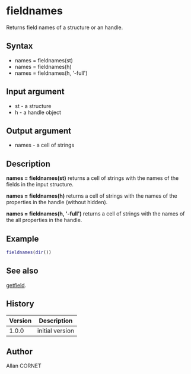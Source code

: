 

# fieldnames

Returns field names of a structure or an handle.

## Syntax

- names = fieldnames(st)
- names = fieldnames(h)
- names = fieldnames(h, '-full')

## Input argument

 - st - a structure
 - h - a handle object

## Output argument

 - names - a cell of strings

## Description


  <p><b>names = fieldnames(st)</b> returns a cell of strings with the names of the fields in the input structure.</p>
  <p><b>names = fieldnames(h)</b> returns a cell of strings with the names of the properties in the handle (without hidden).</p>
  <p><b>names = fieldnames(h, '-full')</b> returns a cell of strings with the names of the all properties in the handle.</p>


## Example

```matlab
fieldnames(dir())
```

## See also

[getfield](getfield.md).
## History

|Version|Description|
|------|------|
|1.0.0|initial version|


## Author

Allan CORNET



